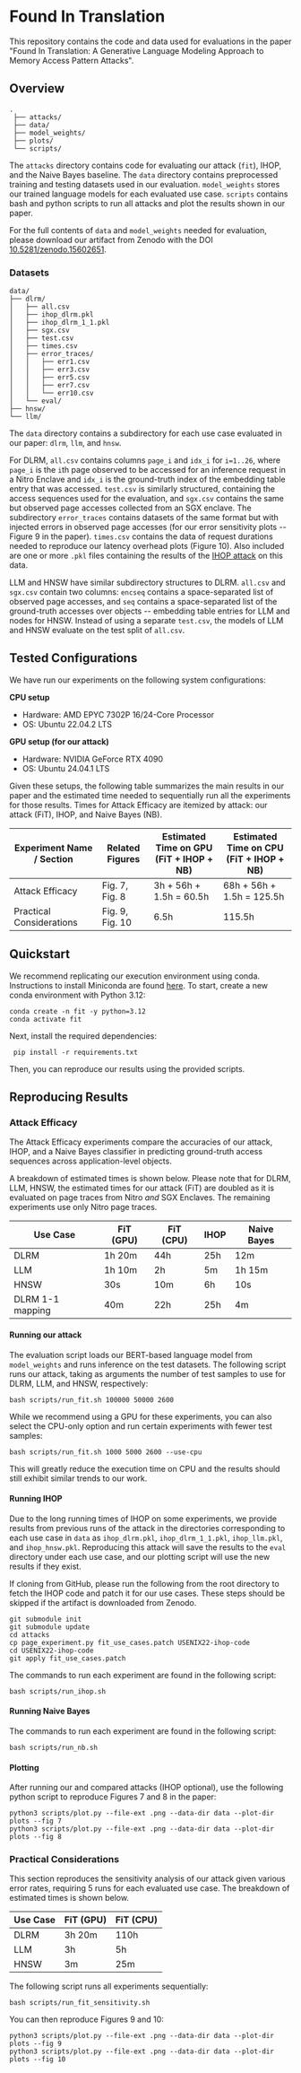 # Found In Translation
This repository contains the code and data used for evaluations in the paper "Found In Translation: A Generative Language Modeling Approach to Memory Access Pattern Attacks".

## Overview
```
.  
 ├── attacks/  
 ├── data/  
 ├── model_weights/  
 ├── plots/  
 └── scripts/
```
The `attacks` directory contains code for evaluating our attack (`fit`), IHOP, and the Naive Bayes baseline. The `data` directory contains preprocessed training and testing datasets used in our evaluation. `model_weights` stores our trained language models for each evaluated use case. `scripts` contains bash and python scripts to run all attacks and plot the results shown in our paper.

For the full contents of `data` and `model_weights` needed for evaluation, please download our artifact from Zenodo with the DOI [10.5281/zenodo.15602651](https://doi.org/10.5281/zenodo.15602651).

### Datasets
```
data/
├── dlrm/
│   ├── all.csv
│   ├── ihop_dlrm.pkl
│   ├── ihop_dlrm_1_1.pkl
│   ├── sgx.csv
│   ├── test.csv
│   ├── times.csv
│   ├── error_traces/
│   │   ├── err1.csv
│   │   ├── err3.csv
│   │   ├── err5.csv
│   │   ├── err7.csv
│   │   └── err10.csv
│   └── eval/
├── hnsw/
└── llm/
```

The `data` directory contains a subdirectory for each use case evaluated in our paper: `dlrm`, `llm`, and `hnsw`.

For DLRM, `all.csv` contains columns `page_i` and `idx_i` for `i=1..26`, where `page_i` is the `i`th page observed to be accessed for an inference request in a Nitro Enclave and `idx_i` is the ground-truth index of the embedding table entry that was accessed. `test.csv` is similarly structured, containing the access sequences used for the evaluation, and `sgx.csv` contains the same but observed page accesses collected from an SGX enclave. The subdirectory `error_traces` contains datasets of the same format but with injected errors in observed page accesses (for our error sensitivity plots -- Figure 9 in the paper). `times.csv` contains the data of request durations needed to reproduce our latency overhead plots (Figure 10). Also included are one or more `.pkl` files containing the results of the [IHOP attack](#running-ihop) on this data.

LLM and HNSW have similar subdirectory structures to DLRM. `all.csv` and `sgx.csv` contain two columns: `encseq` contains a space-separated list of observed page accesses, and `seq` contains a space-separated list of the ground-truth accesses over objects -- embedding table entries for LLM and nodes for HNSW. Instead of using a separate `test.csv`, the models of LLM and HNSW evaluate on the test split of `all.csv`. 

## Tested Configurations
We have run our experiments on the following system configurations:

**CPU setup**
- Hardware: AMD EPYC 7302P 16/24-Core Processor
- OS: Ubuntu 22.04.2 LTS

**GPU setup (for our attack)**
- Hardware: NVIDIA GeForce RTX 4090
- OS: Ubuntu 24.04.1 LTS

Given these setups, the following table summarizes the main results in our paper and the estimated time needed to sequentially run all the experiments for those results. Times for Attack Efficacy are itemized by attack: our attack (FiT), IHOP, and Naive Bayes (NB).

| Experiment Name / Section | Related Figures  | Estimated Time on GPU <br> (FiT + IHOP + NB) | Estimated Time on CPU <br> (FiT + IHOP + NB)|
|---------------------------|------------------|------------------------|------------------------|
| Attack Efficacy           | Fig. 7, Fig. 8    | 3h + 56h + 1.5h = 60.5h     |  68h + 56h + 1.5h = 125.5h   |
| Practical Considerations  | Fig. 9, Fig. 10   |     6.5h     |    115.5h    |


## Quickstart
We recommend replicating our execution environment using conda. Instructions to install Miniconda are found [here](https://www.anaconda.com/docs/getting-started/miniconda/install#quickstart-install-instructions).
To start, create a new conda environment with Python 3.12:
```
conda create -n fit -y python=3.12  
conda activate fit
```

Next, install the required dependencies:
```
 pip install -r requirements.txt
```
Then, you can reproduce our results using the provided scripts.

## Reproducing Results

### Attack Efficacy
The Attack Efficacy experiments compare the accuracies of our attack, IHOP, and a Naive Bayes classifier in predicting ground-truth access sequences across application-level objects.

A breakdown of estimated times is shown below. Please note that for DLRM, LLM, HNSW, the estimated times for our attack (FiT) are doubled as it is evaluated on page traces from Nitro *and* SGX Enclaves. The remaining experiments use only Nitro page traces.

| Use Case          | FiT (GPU)  | FiT (CPU) | IHOP |  Naive Bayes |
|-------------------|----------|------------|-------|-------------|
| DLRM              |   1h 20m |    44h     |  25h     |     12m    |
| LLM               | 1h 10m   |     2h     |    5m    |  1h 15m  |
| HNSW              | 30s   |     10m     |    6h    |  10s  |
| DLRM 1-1 mapping  | 40m   |    22h     |   25h    | 4m   |


#### Running our attack
The evaluation script loads our BERT-based language model from `model_weights` and runs inference on the test datasets. The following script runs our attack, taking as arguments the number of test samples to use for DLRM, LLM, and HNSW, respectively:
```
bash scripts/run_fit.sh 100000 50000 2600
```
While we recommend using a GPU for these experiments, you can also select the CPU-only option and run certain experiments with fewer test samples:
```
bash scripts/run_fit.sh 1000 5000 2600 --use-cpu
```
This will greatly reduce the execution time on CPU and the results should still exhibit similar trends to our work.

#### Running IHOP
Due to the long running times of IHOP on some experiments, we provide results from previous runs of the attack in the directories corresponding to each use case in `data` as `ihop_dlrm.pkl`, `ihop_dlrm_1_1.pkl`, `ihop_llm.pkl`, and `ihop_hnsw.pkl`. Reproducing this attack will save the results to the `eval` directory under each use case, and our plotting script will use the new results if they exist.

If cloning from GitHub, please run the following from the root directory to fetch the IHOP code and patch it for our use cases. These steps should be skipped if the artifact is downloaded from Zenodo.
```
git submodule init
git submodule update
cd attacks
cp page_experiment.py fit_use_cases.patch USENIX22-ihop-code
cd USENIX22-ihop-code
git apply fit_use_cases.patch
```

The commands to run each experiment are found in the following script:
```
bash scripts/run_ihop.sh
```
#### Running Naive Bayes
The commands to run each experiment are found in the following script:
```
bash scripts/run_nb.sh
```
#### Plotting
After running our and compared attacks (IHOP optional), use the following python script to reproduce Figures 7 and 8 in the paper:
```
python3 scripts/plot.py --file-ext .png --data-dir data --plot-dir plots --fig 7
python3 scripts/plot.py --file-ext .png --data-dir data --plot-dir plots --fig 8
```
### Practical Considerations
This section reproduces the sensitivity analysis of our attack given various error rates, requiring 5 runs for each evaluated use case. The breakdown of estimated times is shown below.

| Use Case          | FiT (GPU)  | FiT (CPU) | 
|-------------------|----------|------------|
| DLRM              |   3h 20m |    110h     | 
| LLM               |    3h    |     5h     |
| HNSW              |     3m    |     25m     |

The following script runs all experiments sequentially:
```
bash scripts/run_fit_sensitivity.sh
```
You can then reproduce Figures 9 and 10:
```
python3 scripts/plot.py --file-ext .png --data-dir data --plot-dir plots --fig 9
python3 scripts/plot.py --file-ext .png --data-dir data --plot-dir plots --fig 10
```
